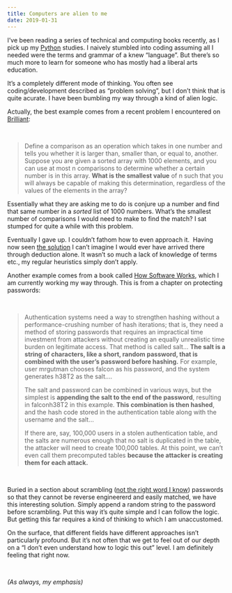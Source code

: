 ```yaml
---
title: Computers are alien to me
date: 2019-01-31
---
```


<!--kg-card-begin: html--><p>I&#8217;ve been reading a series of technical and computing books recently, as I pick up my <a href="https://en.wikipedia.org/wiki/Python_%28programming_language%29" target="_blank" rel="noopener noreferrer">Python</a> studies. I naively stumbled into coding assuming all I needed were the terms and grammar of a knew &#8220;language&#8221;. But there&#8217;s so much more to learn for someone who has mostly had a liberal arts education.</p>
<p>It&#8217;s a completely different mode of thinking. You often see coding/development described as &#8220;problem solving&#8221;, but I don&#8217;t think that is quite acurate. I have been bumbling my way through a kind of alien logic.</p>
<p>Actually, the best example comes from a recent problem I encountered on <a href="https://brilliant.org/" target="_blank" rel="noopener noreferrer">Brilliant</a>:</p>
<p>&nbsp;</p>
<blockquote><p>Define a comparison as an operation which takes in one number and tells you whether it is larger than, smaller than, or equal to, another. Suppose you are given a sorted array with 1000 elements, and you can use at most n comparisons to determine whether a certain number is in this array.&nbsp;<strong>What is the smallest value</strong> of n such that you will always be capable of making this determination, regardless of the values of the elements in the array?</p>
</blockquote>
<p>Essentially what they are asking me to do is conjure up a number and find that same number in a&nbsp;<em>sorted</em> list of 1000 numbers. What&#8217;s the smallest number of comparisons I would need to make to find the match? I sat stumped for quite a while with this problem.</p>
<p>Eventually I gave up. I couldn&#8217;t fathom how to even approach it. &nbsp;Having now seen <a href="https://en.wikipedia.org/wiki/Binary_search_algorithm" target="_blank" rel="noopener noreferrer">the solution</a> I can&#8217;t imagine I would ever have arrived there through deduction alone. It wasn&#8217;t so much a lack of knowledge of terms etc., my regular heuristics simply don&#8217;t apply.</p>
<p>Another example comes from a book called <a href="https://www.worldcat.org/title/how-software-works-the-magic-behind-encryption-cgi-search-engines-and-other-everyday-technologies/oclc/899229274&#038;referer=brief_results" target="_blank" rel="noopener noreferrer">How Software Works</a>, which I am currently working my way through. This is from a chapter on protecting passwords:</p>
<p>&nbsp;</p>
<blockquote><p>Authentication systems need a way to strengthen hashing without a performance-crushing number of hash iterations; that is, they need a method of storing passwords that requires an impractical time investment from attackers without creating an equally unrealistic time burden on legitimate access. That method is called salt&#8230; <strong>The salt is a string of characters, like a short, random password, that is combined with the user’s password before hashing.</strong> For example, user mrgutman chooses falcon as his password, and the system generates h38T2 as the salt&#8230;.</p>
<p>The salt and password can be combined in various ways, but the simplest is <strong>appending the salt to the end of the password</strong>, resulting in falconh38T2 in this example. <strong>This combination is then hashed</strong>, and the hash code stored in the authentication table along with the username and the salt&#8230;</p>
<p>If there are, say, 100,000 users in a stolen authentication table, and the salts are numerous enough that no salt is duplicated in the table, the attacker will need to create 100,000 tables. At this point, we can’t even call them precomputed tables <strong>because the attacker is creating them for each attack.</strong></p>
</blockquote>
<p>&nbsp;</p>
<p>Buried in a section about scrambling (<a href="https://en.wikipedia.org/wiki/Cryptographic_hash_function" target="_blank" rel="noopener noreferrer">not the right word I know</a>) passwords so that they cannot be reverse engineererd and easily matched, we have this interesting solution. Simply append a random string to the password before scrambling. Put this way it&#8217;s quite simple and I can follow the logic. But getting this far requires a kind of thinking to which I am unaccustomed.</p>
<p>On the surface, that different fields have different approaches isn&#8217;t particularly profound. But it&#8217;s not often that we get to feel out of our depth on a &#8220;I don&#8217;t even understand how to logic this out&#8221; level. I am definitely feeling that right now.</p>
<p>&nbsp;</p>
<p><em>(As always, my emphasis)</em></p>
<!--kg-card-end: html-->